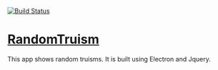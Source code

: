 [![Build Status](https://travis-ci.org/ayildirim/RandomTruism.svg?branch=master)](https://travis-ci.org/ayildirim/RandomTruism)

# [RandomTruism](https://ayildirim.github.io/RandomTruism/)
This app shows random truisms. It is built using Electron and Jquery.
